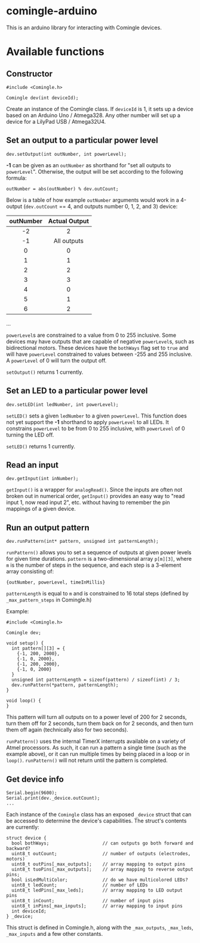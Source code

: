 # comingle-arduino

This is an arduino library for interacting with Comingle devices. 

# Available functions

## Constructor
```arduino
#include <Comingle.h>

Comingle dev(int deviceId);
```

Create an instance of the Comingle class. If `deviceId` is 1, it sets up a device based on an Arduino Uno / Atmega328. Any other number will set up a device for a LilyPad USB / Atmega32U4.

## Set an output to a particular power level
```arduino
dev.setOutput(int outNumber, int powerLevel);
```

**-1** can be given as an `outNumber` as shorthand for "set all outputs to `powerLevel`". Otherwise, the output will be set according to the following formula: 
```arduino
outNumber = abs(outNumber) % dev.outCount;
```

Below is a table of how example `outNumber` arguments would work in a 4-output (`dev.outCount` == 4, and outputs number 0, 1, 2, and 3) device:

| outNumber | Actual Output |
|:---------:|:-------------:|
| -2        | 2             |
| -1        | All outputs   |
| 0         | 0             |
| 1         | 1             |
| 2         | 2             |
| 3         | 3             |
| 4         | 0             |
| 5         | 1             |
| 6         | 2             |
...

`powerLevel`s are constrained to a value from 0 to 255 inclusive. Some devices may have outputs that are capable of negative `powerLevel`s, such as bidirectional motors. These devices have the `bothWays` flag set to `true` and will have `powerLevel` constrained to values between -255 and 255 inclusive. A `powerLevel` of 0 will turn the output off.

`setOutput()` returns 1 currently.

## Set an LED to a particular power level
```arduino
dev.setLED(int ledNumber, int powerLevel);
```

`setLED()` sets a given `ledNumber` to a given `powerLevel`. This function does not yet support the **-1** shorthand to apply `powerLevel` to all LEDs. It constrains `powerLevel` to be from 0 to 255 inclusive, with `powerLevel` of 0 turning the LED off.

`setLED()` returns 1 currently.

## Read an input
```arduino
dev.getInput(int inNumber);
```

`getInput()` is a wrapper for `analogRead()`. Since the inputs are often not broken out in numerical order, `getInput()` provides an easy way to "read input 1, now read input 2", etc. without having to remember the pin mappings of a given device.

## Run an output pattern
```arduino
dev.runPattern(int* pattern, unsigned int patternLength);
```

`runPattern()` allows you to set a sequence of outputs at given power levels for given time durations. `pattern` is a two-dimensional array `p[m][3]`, where `m` is the number of steps in the sequence, and each step is a 3-element array consisting of:
```
{outNumber, powerLevel, timeInMillis}
```

`patternLength` is equal to `m` and is constrained to 16 total steps (defined by `_max_pattern_steps` in Comingle.h)

Example:

```arduino
#include <Comingle.h>

Comingle dev;

void setup() {
  int pattern[][3] = {
    {-1, 200, 2000},
    {-1, 0, 2000},
    {-1, 200, 2000},
    {-1, 0, 2000}
  }
  unsigned int patternLength = sizeof(pattern) / sizeof(int) / 3;
  dev.runPattern(*pattern, patternLength);
}

void loop() {
}
```

This pattern will turn all outputs on to a power level of 200 for 2 seconds, turn them off for 2 seconds, turn them back on for 2 seconds, and then turn them off again (technically also for two seconds).

`runPattern()` uses the internal TimerX interrupts available on a variety of Atmel processors. As such, it can run a pattern a single time (such as the example above), or it can run multiple times by being placed in a loop or in `loop()`. `runPattern()` will not return until the pattern is completed.

## Get device info
```arduino
Serial.begin(9600);
Serial.print(dev._device.outCount);
...
```

Each instance of the `Comingle` class has an exposed `_device` struct that can be accessed to determine the device's capabilities. The struct's contents are currently:

```
struct device {
  bool bothWays;                    // can outputs go both forward and backward?
  uint8_t outCount;                 // number of outputs (electrodes, motors)
  uint8_t outPins[_max_outputs];    // array mapping to output pins
  uint8_t tuoPins[_max_outputs];    // array mapping to reverse output pins;
  bool isLedMultiColor;             // do we have multicolored LEDs?
  uint8_t ledCount;                 // number of LEDs
  uint8_t ledPins[_max_leds];       // array mapping to LED output pins
  uint8_t inCount;                  // number of input pins
  uint8_t inPins[_max_inputs];      // array mapping to input pins
  int deviceId;
} _device;
```

This struct is defined in Comingle.h, along with the `_max_outputs`, `_max_leds`, `_max_inputs` and a few other constants.
